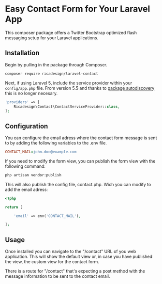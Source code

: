 # Easy Contact Form for Your Laravel App

This composer package offers a Twitter Bootstrap optimized flash messaging setup for your Laravel applications.

## Installation

Begin by pulling in the package through Composer.

```bash
composer require ricadesign/laravel-contact
```



Next, if using Laravel 5, include the service provider within your `config/app.php` file. From version 5.5 and thanks to [package autodiscovery](https://laravel-news.com/package-auto-discovery) this is no longer necesary.
```php
'providers' => [
    Ricadesign\Contact\ContactServiceProvider::class,
];
```
## Configuration 

You can configure the email adress where the contact form message is sent to by adding the following variables to the .env file.

```ini
CONTACT_MAIL=john.doe@example.com
```
If you need to modify the form view, you can publish the form view with the following command:

```bash
php artisan vendor:publish
```
This will also publish the config file, contact.php. Wich you can modify to add the email adress:

```php
<?php

return [

    'email' => env('CONTACT_MAIL'),

];
```

## Usage

Once installed you can navigate to the "/contact" URL of you web application. This will show the default view or, in case you have published the view, the custom view for the contact form.

There is a route for "/contact" that's expecting a post method with the message information to be sent to the contact email.




